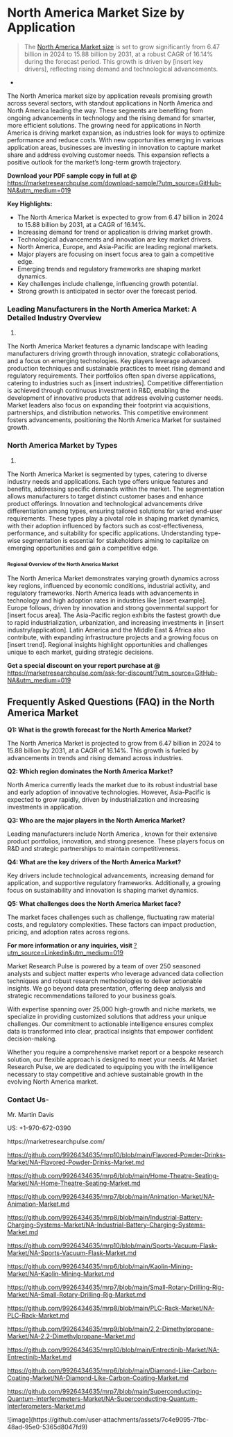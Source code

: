 <h1>North America  Market&nbsp;Size by Application</h1><blockquote><p>The <a href="https://marketresearchpulse.com/download-sample/?utm_source=GitHub-NA&amp;utm_medium=019">North America  Market size</a> is set to grow significantly from 6.47 billion in 2024 to 15.88 billion by 2031, at a robust CAGR of 16.14% during the forecast period. This growth is driven by [insert key drivers], reflecting rising demand and technological advancements.</p></blockquote><ul><li></li></ul><p>The North America  market size by application reveals promising growth across several sectors, with standout applications in North America  and North America  leading the way. These segments are benefiting from ongoing advancements in technology and the rising demand for smarter, more efficient solutions. The growing need for applications in North America  is driving market expansion, as industries look for ways to optimize performance and reduce costs. With new opportunities emerging in various application areas, businesses are investing in innovation to capture market share and address evolving customer needs. This expansion reflects a positive outlook for the market’s long-term growth trajectory.</p><p><strong>Download your PDF sample copy in full at @ </strong><a href="https://marketresearchpulse.com/download-sample/?utm_source=GitHub-NA&amp;utm_medium=019">https://marketresearchpulse.com/download-sample/?utm_source=GitHub-NA&amp;utm_medium=019</a></p><p><strong>Key Highlights: </strong></p><ul><li>The North America  Market is expected to grow from 6.47 billion in 2024 to 15.88 billion by 2031, at a CAGR of 16.14%.</li><li>Increasing demand for trend or application is driving market growth.</li><li>Technological advancements and innovation are key market drivers.</li><li>North America, Europe, and Asia-Pacific are leading regional markets.</li><li>Major players are focusing on insert focus area to gain a competitive edge.</li><li>Emerging trends and regulatory frameworks are shaping market dynamics.</li><li>Key challenges include challenge, influencing growth potential.</li><li>Strong growth is anticipated in sector over the forecast period.</li></ul><h3>Leading Manufacturers in the North America  Market: A Detailed Industry Overview</h3><ol><li></li></ol><div class="flex max-w-full flex-col flex-grow"><div class="min-h-8 text-message flex w-full flex-col items-end gap-2 whitespace-normal break-words [.text-message+&amp;]:mt-5" dir="auto" data-message-author-role="assistant" data-message-id="fd8432e4-4910-450d-b182-61b7bfb0a01f" data-message-model-slug="gpt-4o"><div class="flex w-full flex-col gap-1 empty:hidden first:pt-[3px]"><div class="markdown prose w-full break-words dark:prose-invert light"><p>The North America  Market features a dynamic landscape with leading manufacturers driving growth through innovation, strategic collaborations, and a focus on emerging technologies. Key players leverage advanced production techniques and sustainable practices to meet rising demand and regulatory requirements. Their portfolios often span diverse applications, catering to industries such as [insert industries]. Competitive differentiation is achieved through continuous investment in R&amp;D, enabling the development of innovative products that address evolving customer needs. Market leaders also focus on expanding their footprint via acquisitions, partnerships, and distribution networks. This competitive environment fosters advancements, positioning the North America  Market for sustained growth.</p></div></div></div></div><h3>North America  Market by Types</h3><ol><li></li></ol><div class="flex max-w-full flex-col flex-grow"><div class="min-h-8 text-message flex w-full flex-col items-end gap-2 whitespace-normal break-words [.text-message+&amp;]:mt-5" dir="auto" data-message-author-role="assistant" data-message-id="084470be-0bb7-4664-bddf-5156b4f41249" data-message-model-slug="gpt-4o-mini"><div class="flex w-full flex-col gap-1 empty:hidden first:pt-[3px]"><div class="markdown prose w-full break-words dark:prose-invert light"><p>The North America  Market is segmented by types, catering to diverse industry needs and applications. Each type offers unique features and benefits, addressing specific demands within the market. The segmentation allows manufacturers to target distinct customer bases and enhance product offerings. Innovation and technological advancements drive differentiation among types, ensuring tailored solutions for varied end-user requirements. These types play a pivotal role in shaping market dynamics, with their adoption influenced by factors such as cost-effectiveness, performance, and suitability for specific applications. Understanding type-wise segmentation is essential for stakeholders aiming to capitalize on emerging opportunities and gain a competitive edge.</p></div></div></div></div><h3><span style="font-size: 11px;">Regional Overview of the North America  Market</span></h3><div class="flex max-w-full flex-col flex-grow"><div class="min-h-8 text-message flex w-full flex-col items-end gap-2 whitespace-normal break-words [.text-message+&amp;]:mt-5" dir="auto" data-message-author-role="assistant" data-message-id="e9038762-ce64-4e30-91c9-9bd413514231" data-message-model-slug="gpt-4o-mini"><div class="flex w-full flex-col gap-1 empty:hidden first:pt-[3px]"><div class="markdown prose w-full break-words dark:prose-invert light"><p>The North America  Market demonstrates varying growth dynamics across key regions, influenced by economic conditions, industrial activity, and regulatory frameworks. North America leads with advancements in technology and high adoption rates in industries like [insert example]. Europe follows, driven by innovation and strong governmental support for [insert focus area]. The Asia-Pacific region exhibits the fastest growth due to rapid industrialization, urbanization, and increasing investments in [insert industry/application]. Latin America and the Middle East &amp; Africa also contribute, with expanding infrastructure projects and a growing focus on [insert trend]. Regional insights highlight opportunities and challenges unique to each market, guiding strategic decisions.</p></div></div></div></div><p><strong>Get a special discount on your report purchase at @ </strong><a href="https://marketresearchpulse.com/ask-for-discount/?utm_source=GitHub-NA&amp;utm_medium=019">https://marketresearchpulse.com/ask-for-discount/?utm_source=GitHub-NA&amp;utm_medium=019</a></p><h2>Frequently Asked Questions (FAQ) in the North America  Market</h2><p><strong>Q1: What is the growth forecast for the North America  Market?</strong></p><p>The North America  Market is projected to grow from 6.47 billion in 2024 to 15.88 billion by 2031, at a CAGR of 16.14%. This growth is fueled by advancements in trends and rising demand across industries.</p><p><strong>Q2: Which region dominates the North America  Market?</strong></p><p>North America currently leads the market due to its robust industrial base and early adoption of innovative technologies. However, Asia-Pacific is expected to grow rapidly, driven by industrialization and increasing investments in application.</p><p><strong>Q3: Who are the major players in the North America  Market?</strong></p><p>Leading manufacturers include North America , known for their extensive product portfolios, innovation, and strong presence. These players focus on R&amp;D and strategic partnerships to maintain competitiveness.</p><p><strong>Q4: What are the key drivers of the North America  Market?</strong></p><p>Key drivers include technological advancements, increasing demand for application, and supportive regulatory frameworks. Additionally, a growing focus on sustainability and innovation is shaping market dynamics.</p><p><strong>Q5: What challenges does the North America  Market face?</strong></p><p>The market faces challenges such as challenge, fluctuating raw material costs, and regulatory complexities. These factors can impact production, pricing, and adoption rates across regions.</p><p><strong>For more information or any inquiries, visit&nbsp;</strong><a href="?utm_source=Linkedin&utm_medium=019">?utm_source=Linkedin&utm_medium=019</a></p><p>Market Research Pulse is powered by a team of over 250 seasoned analysts and subject matter experts who leverage advanced data collection techniques and robust research methodologies to deliver actionable insights. We go beyond data presentation, offering deep analysis and strategic recommendations tailored to your business goals.</p><p>With expertise spanning over 25,000 high-growth and niche markets, we specialize in providing customized solutions that address your unique challenges. Our commitment to actionable intelligence ensures complex data is transformed into clear, practical insights that empower confident decision-making.</p><p>Whether you require a comprehensive market report or a bespoke research solution, our flexible approach is designed to meet your needs. At Market Research Pulse, we are dedicated to equipping you with the intelligence necessary to stay competitive and achieve sustainable growth in the evolving North America  market.</p><h3><strong>Contact Us-</strong></h3><p>Mr. Martin Davis</p><p>US: +1-970-672-0390</p><p>https://marketresearchpulse.com/</p><p><a href="https://github.com/9926434635/mrp10/blob/main/Flavored-Powder-Drinks-Market/NA-Flavored-Powder-Drinks-Market.md">https://github.com/9926434635/mrp10/blob/main/Flavored-Powder-Drinks-Market/NA-Flavored-Powder-Drinks-Market.md</a></p><p><a href="https://github.com/9926434635/mrp6/blob/main/Home-Theatre-Seating-Market/NA-Home-Theatre-Seating-Market.md">https://github.com/9926434635/mrp6/blob/main/Home-Theatre-Seating-Market/NA-Home-Theatre-Seating-Market.md</a></p><p><a href="https://github.com/9926434635/mrp7/blob/main/Animation-Market/NA-Animation-Market.md">https://github.com/9926434635/mrp7/blob/main/Animation-Market/NA-Animation-Market.md</a></p><p><a href="https://github.com/9926434635/mrp8/blob/main/Industrial-Battery-Charging-Systems-Market/NA-Industrial-Battery-Charging-Systems-Market.md">https://github.com/9926434635/mrp8/blob/main/Industrial-Battery-Charging-Systems-Market/NA-Industrial-Battery-Charging-Systems-Market.md</a></p><p><a href="https://github.com/9926434635/mrp10/blob/main/Sports-Vacuum-Flask-Market/NA-Sports-Vacuum-Flask-Market.md">https://github.com/9926434635/mrp10/blob/main/Sports-Vacuum-Flask-Market/NA-Sports-Vacuum-Flask-Market.md</a></p><p><a href="https://github.com/9926434635/mrp6/blob/main/Kaolin-Mining-Market/NA-Kaolin-Mining-Market.md">https://github.com/9926434635/mrp6/blob/main/Kaolin-Mining-Market/NA-Kaolin-Mining-Market.md</a></p><p><a href="https://github.com/9926434635/mrp7/blob/main/Small-Rotary-Drilling-Rig-Market/NA-Small-Rotary-Drilling-Rig-Market.md">https://github.com/9926434635/mrp7/blob/main/Small-Rotary-Drilling-Rig-Market/NA-Small-Rotary-Drilling-Rig-Market.md</a></p><p><a href="https://github.com/9926434635/mrp8/blob/main/PLC-Rack-Market/NA-PLC-Rack-Market.md">https://github.com/9926434635/mrp8/blob/main/PLC-Rack-Market/NA-PLC-Rack-Market.md</a></p><p><a href="https://github.com/9926434635/mrp9/blob/main/2,2-Dimethylpropane-Market/NA-2,2-Dimethylpropane-Market.md">https://github.com/9926434635/mrp9/blob/main/2,2-Dimethylpropane-Market/NA-2,2-Dimethylpropane-Market.md</a></p><p><a href="https://github.com/9926434635/mrp10/blob/main/Entrectinib-Market/NA-Entrectinib-Market.md">https://github.com/9926434635/mrp10/blob/main/Entrectinib-Market/NA-Entrectinib-Market.md</a></p><p><a href="https://github.com/9926434635/mrp6/blob/main/Diamond-Like-Carbon-Coating-Market/NA-Diamond-Like-Carbon-Coating-Market.md">https://github.com/9926434635/mrp6/blob/main/Diamond-Like-Carbon-Coating-Market/NA-Diamond-Like-Carbon-Coating-Market.md</a></p><p><a href="https://github.com/9926434635/mrp7/blob/main/Superconducting-Quantum-Interferometers-Market/NA-Superconducting-Quantum-Interferometers-Market.md">https://github.com/9926434635/mrp7/blob/main/Superconducting-Quantum-Interferometers-Market/NA-Superconducting-Quantum-Interferometers-Market.md</a></p>
![image](https://github.com/user-attachments/assets/7c4e9095-7fbc-48ad-95e0-5365d8047fd9)
